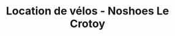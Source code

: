 ---
title: "Location de vélos - Noshoes Le Crotoy"
url: /le-crotoy/location-de-velos-noshoes-le-crotoy/
shop: Fahrrad
---